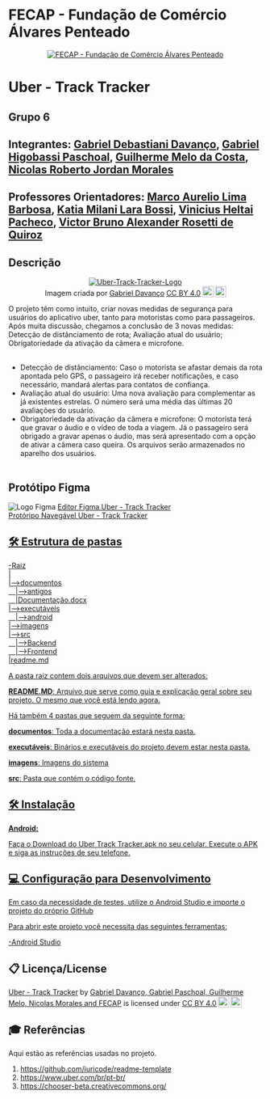 # FECAP - Fundação de Comércio Álvares Penteado

<p align="center">
<a href= "https://www.fecap.br/"><img src="https://encrypted-tbn0.gstatic.com/images?q=tbn:ANd9GcRhZPrRa89Kma0ZZogxm0pi-tCn_TLKeHGVxywp-LXAFGR3B1DPouAJYHgKZGV0XTEf4AE&usqp=CAU" alt="FECAP - Fundação de Comércio Álvares Penteado" border="0"></a>
</p>

# Uber - Track Tracker

## Grupo 6

## Integrantes: <a href="www.linkedin.com/in/gabriel-davanço-5543992b8">Gabriel Debastiani Davanço</a>, <a href="https://www.linkedin.com/in/gabriel-higobassi-paschoal/?utm_source=share&utm_campaign=share_via&utm_content=profile&utm_medium=ios_app">Gabriel Higobassi Paschoal</a>, <a href="https://www.linkedin.com/in/guilherme-costa-2854a421a/?utm_source=share&utm_campaign=share_via&utm_content=profile&utm_medium=ios_app">Guilherme Melo da Costa</a>, <a href="https://www.linkedin.com/in/nicolas-morales-ti/">Nicolas Roberto Jordan Morales</a>

## Professores Orientadores: <a href="https://www.linkedin.com/in/marco-aurelio-lima-barbosa/">Marco Aurelio Lima Barbosa</a>, <a href="https://www.linkedin.com/in/katia-bossi/">Katia Milani Lara Bossi</a>, <a href="https://www.linkedin.com/in/vheltai/">Vinicius Heltai Pacheco</a>, <a href="https://www.linkedin.com/in/victorbarq/">Victor Bruno Alexander Rosetti de Quiroz</a>

## Descrição

<p align="center">
<a href='https://postimages.org/' target='_blank'><img src='https://i.postimg.cc/BvTt1dHR/Uber-Track-Tracker-Logo.png' border='0' alt='Uber-Track-Tracker-Logo'/></a><br>
  Imagem criada por <a href="www.linkedin.com/in/gabriel-davanço-5543992b8">Gabriel Davanço</a> <a href="https://creativecommons.org/licenses/by/4.0/?ref=chooser-v1" target="_blank" rel="license noopener noreferrer" style="display:inline-block;">CC BY 4.0<img style="height:22px!important;margin-left:3px;vertical-align:text-bottom;" src="https://mirrors.creativecommons.org/presskit/icons/cc.svg?ref=chooser-v1" alt=""><img style="height:22px!important;margin-left:3px;vertical-align:text-bottom;" src="https://mirrors.creativecommons.org/presskit/icons/by.svg?ref=chooser-v1" alt=""></a>
</p>


O projeto têm como intuito, criar novas medidas de segurança para usuários do aplicativo uber, tanto para motoristas como para passageiros. Após muita discussão, chegamos a conclusão de 3 novas medidas: Detecção de distânciamento de rota; Avaliação atual do usuário; Obrigatoriedade da ativação da câmera e microfone.
<br><br>
- Detecção de distânciamento: Caso o motorista se afastar demais da rota apontada pelo GPS, o passageiro irá receber notificações, e caso necessário, mandará alertas para contatos de confiança.
- Avaliação atual do usuário: Uma nova avaliação para complementar as já existentes estrelas. O número será uma média das últimas 20 avaliações do usuário.
- Obrigatoriedade da ativação da câmera e microfone: O motorista terá que gravar o áudio e o vídeo de toda a viagem. Já o passageiro será obrigado a gravar apenas o áudio, mas será apresentado com a opção de ativar a câmera caso queira. Os arquivos serão armazenados no aparelho dos usuários.
<br><br>

## Protótipo Figma
<img src="https://camo.githubusercontent.com/63611e6b7e574d3125358b44c0dcd71f4381d55d8605a15a3e321d3cb9191967/68747470733a2f2f696d672e69636f6e73382e636f6d2f3f73697a653d3130302669643d7a6648525a3669315767305526666f726d61743d706e6726636f6c6f723d303030303030" alt="Logo Figma" border="0">
<a href="https://www.figma.com/design/FazRrWgeCm47oprTd64IGR/App-uber---prot%C3%B3tipo-naveg%C3%A1vel?node-id=0-1&t=neIQejhVchOfYByS-1">Editor Figma Uber - Track Tracker<br>
<a href="https://www.figma.com/proto/FazRrWgeCm47oprTd64IGR/App-uber---prot%C3%B3tipo-naveg%C3%A1vel?node-id=64-517&p=f&t=sSVpmyABnQQum9aC-1&scaling=min-zoom&content-scaling=fixed&page-id=0%3A1&starting-point-node-id=64%3A517">Protóripo Navegável Uber - Track Tracker


## 🛠 Estrutura de pastas

-Raiz<br>
|<br>
|-->documentos<br>
  &emsp;|-->antigos<br>
  &emsp;|Documentação.docx<br>
|-->executáveis<br>
  &emsp;|-->android<br>
|-->imagens<br>
|-->src<br>
  &emsp;|-->Backend<br>
  &emsp;|-->Frontend<br>
|readme.md<br>

A pasta raiz contem dois arquivos que devem ser alterados:

<b>README.MD</b>: Arquivo que serve como guia e explicação geral sobre seu projeto. O mesmo que você está lendo agora.

Há também 4 pastas que seguem da seguinte forma:

<b>documentos</b>: Toda a documentação estará nesta pasta.

<b>executáveis</b>: Binários e executáveis do projeto devem estar nesta pasta.

<b>imagens</b>: Imagens do sistema

<b>src</b>: Pasta que contém o código fonte.

## 🛠 Instalação

<b>Android:</b>

Faça o Download do Uber Track Tracker.apk no seu celular.
Execute o APK e siga as instruções de seu telefone.

## 💻 Configuração para Desenvolvimento

Em caso da necessidade de testes, utilize o Android Studio e importe o projeto do próprio GitHub

Para abrir este projeto você necessita das seguintes ferramentas:

-<a href="https://developer.android.com/studio?gclsrc=aw.ds&gad_source=1&gclid=Cj0KCQjwqIm_BhDnARIsAKBYcmuNTccwFIqcWV4pJquzTMvHuJ-ausIpIrY_7VwuEQU6N1lBgNRRBbkaAoKPEALw_wcB&hl=pt-br">Android Studio</a>

## 📋 Licença/License
<p xmlns:cc="http://creativecommons.org/ns#" xmlns:dct="http://purl.org/dc/terms/"><a property="dct:title" rel="cc:attributionURL" href="https://github.com/2025-1-NCC3/Projeto6">Uber - Track Tracker</a> by <a rel="cc:attributionURL dct:creator" property="cc:attributionName" href="https://github.com/2025-1-NCC3/Projeto6">Gabriel Davanço, Gabriel Paschoal, Guilherme Melo, Nicolas Morales and FECAP</a> is licensed under <a href="https://creativecommons.org/licenses/by/4.0/?ref=chooser-v1" target="_blank" rel="license noopener noreferrer" style="display:inline-block;">CC BY 4.0<img style="height:22px!important;margin-left:3px;vertical-align:text-bottom;" src="https://mirrors.creativecommons.org/presskit/icons/cc.svg?ref=chooser-v1" alt=""><img style="height:22px!important;margin-left:3px;vertical-align:text-bottom;" src="https://mirrors.creativecommons.org/presskit/icons/by.svg?ref=chooser-v1" alt=""></a></p>

## 🎓 Referências

Aqui estão as referências usadas no projeto.

1. <https://github.com/iuricode/readme-template>
2. <https://www.uber.com/br/pt-br/>
3. <https://chooser-beta.creativecommons.org/>

